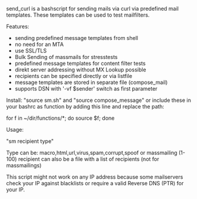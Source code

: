  send_curl is a bashscript for sending mails via curl via predefined mail templates.
These templates can be used to test mailfilters.

 Features:
 - sending predefined message templates from shell
 - no need for an MTA
 - use SSL/TLS
 - Bulk Sending of massmails for stresstests
 - predefined message templates for content filter tests
 - direkt server addressing without MX Lookup possible
 - recipients can be specified directly or via listfile
 - message templates are stored in separate file (compose_mail)
 - supports DSN with '-vf $sender' switch as first parameter

 Install:
  "source sm.sh" and "source  compose_message" or include these in your bashrc as function by adding this line
 and replace the path:
 
 for f in ~/dir/functions/*; do source $f; done
 
 Usage:
 
 "sm recipient type"
 
 Type can be: macro,html,url,virus,spam,corrupt,spoof or massmailing (1-100)
 recipient can also be a file with a list of recipients (not for massmailings)
 
 This script might not work on any IP address because some mailservers check your IP against blacklists or require a valid   Reverse DNS (PTR) for your IP.
